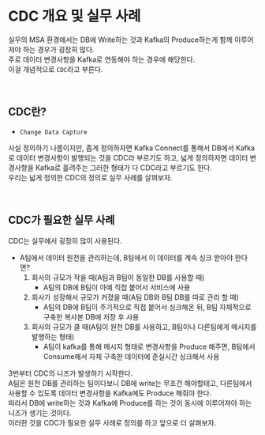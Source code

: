 # CDC 개요 및 실무 사례
실무의 MSA 환경에서는 DB에 Write하는 것과 Kafka의 Produce하는게 함께 이루어져야 하는 경우가 굉장히 많다.  
주로 데이터 변경사항을 Kafka로 연동해야 하는 경우에 해당한다.  
이걸 개념적으로 `CDC`라고 부른다.

<br>

## CDC란?

* `Change Data Capture`

사실 정의하기 나름이지만, 좁게 정의하자면 Kafka Connect를 통해서 DB에서 Kafka로 데이터 변경사항이 발행되는 것을 CDC라 부르기도 하고, 넓게 정의하자면 데이터 변경사항을 Kafka로 흘려주는 그러한 형태가 다 CDC라고 부르기도 한다.  
우리는 넓게 정의한 CDC의 정의로 실무 사례를 살펴보자.

<br>

## CDC가 필요한 실무 사례
CDC는 실무에서 굉장히 많이 사용된다.
* A팀에서 데이터 원천을 관리하는데, B팀에서 이 데이터를 계속 싱크 받아야 한다면?
  1. 회사의 규모가 작을 때(A팀과 B팀이 동일한 DB를 사용할 때)
     * A팀의 DB에 B팀이 아예 직접 붙어서 서비스에 사용
  2. 회사가 성장해서 규모가 커졌을 때(A팀 DB와 B팀 DB를 따로 관리 할 때)
     * A팀의 DB에 B팀이 주기적으로 직접 붙어서 싱크해온 뒤, B팀 자체적으로 구축한 복사본 DB에 저장 후 사용
  3. 회사의 규모가 클 때(A팀이 원천 DB를 사용하고, B팀이나 다른팀에게 메시지를 발행하는 형태)
     * A팀이 kafka를 통해 메시지 형태로 변경사항을 Produce 해주면, B팀에서 Consume해서 자체 구축한 데이터에 준실시간 싱크해서 사용

3번부터 CDC의 니즈가 발생하기 시작한다.  
A팀은 원천 DB를 관리하는 팀이다보니 DB에 write는 무조건 해야할테고, 다른팀에서 사용할 수 있도록 데이터 변경사항을 Kafka에도 Produce 해줘야 한다.  
따라서 DB에 write하는 것과 Kafka에 Produce를 하는 것이 동시에 이루어져야 하는 니즈가 생기는 것이다.  
이러한 것을 CDC가 필요한 실무 사례로 정의를 하고 앞으로 더 살펴보자.